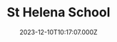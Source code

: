 ---
date: 2023-12-10T10:17:07.000Z
title: St Helena School
latitude: 51.895121
longitude: 0.888447
category: checkin
---